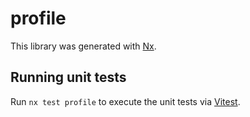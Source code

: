# profile

This library was generated with [Nx](https://nx.dev).

## Running unit tests

Run `nx test profile` to execute the unit tests via [Vitest](https://vitest.dev/).
